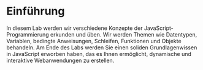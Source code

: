 # Einführung

In diesem Lab werden wir verschiedene Konzepte der JavaScript-Programmierung erkunden und üben. Wir werden Themen wie Datentypen, Variablen, bedingte Anweisungen, Schleifen, Funktionen und Objekte behandeln. Am Ende des Labs werden Sie einen soliden Grundlagenwissen in JavaScript erworben haben, das es Ihnen ermöglicht, dynamische und interaktive Webanwendungen zu erstellen.
